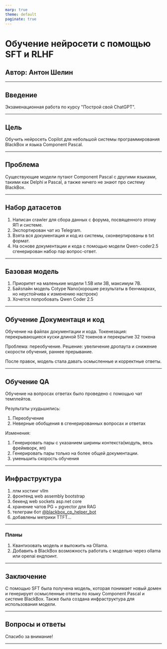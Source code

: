 ```yaml
---
marp: true
theme: default
paginate: true
---
```


# Обучение нейросети с помощью SFT и RLHF

## Автор: Антон Шелин

---

## Введение

Экзаменационная работа по курсу "Построй свой ChatGPT".

---

## Цель

Обучить нейросеть Copilot для небольшой системы программирования BlackBox и языка Component Pascal.

---

## Проблема

Существующие модели путают Component Pascal с другими языками, такими как Delphi и Pascal, а также ничего не знают про систему BlackBox.

---

## Набор датасетов

1. Написан crawler для сбора данных с форума, посвященного этому ЯП и системе.
2. Экспортирован чат из Telegram.
3. Взята вся документация и код из системы, сконвертированы в txt формат.
4. На основе документации и кода с помощью модели Qwen-coder2.5 сгенерирован набор пар вопрос-ответ.

---

## Базовая модель

1. Приоритет на маленькие модели 1.5B или 3B, максимум 7B.
2. Байзлайн модель Cotype Nano(хорошие результаты в бенчмарках, но неустойчива к изменению настроек)
3. Хочется попробовать Qwen Coder 2.5 

---

## Обучение Документаця и код

Обучение на файлах документации и кода. 
Токенезация: перекрывающиеся куски длиной 512 токенов и перекрытие 32 токена

Проблема: переобучение.
Решение: увеличение дропаута и снижение скорости обучения, раннее прерывание.

После правок, модель стала давать осмысленные и корректные ответы.

---

## Обучение QA

Обучение на вопросах ответах было проведено с помощью чат темплейтов.

Результаты ухудьшились:
1. Переобучение
2. Неверные обобщения в сгенерированных вопросах и ответах

Изменения:

1. Генерировать пары с указанием ширины контекста(модуль, весь фреймворк, яп)
2. Генерировать пары только на более общей документации.
3. уменьшить скорость обучения
   
---
## Инфраструктура

1. ллм хостинг vllm
2. фронтенд web assembly bootstrap
3. бекенд web sockets asp.net core
4. хранение чатов PG + pgvector для RAG
5. телеграм бот [@blackbox_cp_helper_bot](https://t.me/blackbox_cp_helper_bot)
6. добавлены метрики TTFT...
---


### Планы
1. Квантизовать модель и выложить на Ollama. 
2. Добавить в BlackBox возможность работать с моделью через ollama или openai ендпоинт.

---
## Заключение

С помощью SFT была получена модель, которая понимает новый домен и генерирует осмысленные ответы по языку Component Pascal и системе BlackBox. Также была создана инфраструктура для использования модели.

---

## Вопросы и ответы

Спасибо за внимание!

---